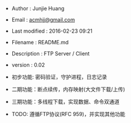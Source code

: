 * Author         : Junjie Huang
* Email          : acmhjj@gmail.com
* Last modified  : 2016-02-23 09:21
* Filename       : README.md
* Description    : FTP Server / Client
* version        : 0.02

* 初步功能: 密码验证，守护进程，日志记录
* 二期功能：断点续传，内存映射(大文件下载/上传)
* 三期功能：多线程下载，实现数据、命令双通道
* TODO: 遵循FTP协议(RFC 959)，并实现其他功能

